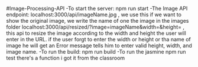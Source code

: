 #Image-Processing-API
-To start the server:
npm run start
-The Image API endpoint:
localhost:3000/api/imageName.jpg , we use this if we want to show the original image, we write the name of one the image in the images folder
localhost:3000/api/resized/?image=imageName&width=&height= , this api to resize the image according to the width and height the user will enter in the URL.
if the user forgt to enter the width or height or tha name of image he will get an Error message tells him to enter valid height, width, and image name. 
-To run the build:
npm run build
-To run the jasmine
npm run test 
there's a function i got it from the classroom
